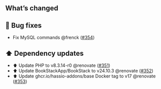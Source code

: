 ## What’s changed

## 🐛 Bug fixes

- Fix MySQL commands @frenck ([#354](https://github.com/hassio-addons/addon-bookstack/pull/354))

## ⬆️ Dependency updates

- ⬆️ Update PHP to v8.3.14-r0 @renovate ([#351](https://github.com/hassio-addons/addon-bookstack/pull/351))
- ⬆️ Update BookStackApp/BookStack to v24.10.3 @renovate ([#352](https://github.com/hassio-addons/addon-bookstack/pull/352))
- ⬆️ Update ghcr.io/hassio-addons/base Docker tag to v17 @renovate ([#353](https://github.com/hassio-addons/addon-bookstack/pull/353))
